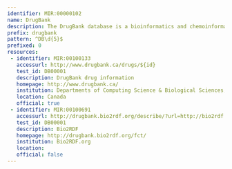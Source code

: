 ```yaml
---
identifier: MIR:00000102
name: DrugBank
description: The DrugBank database is a bioinformatics and chemoinformatics resource that combines detailed drug (i.e. chemical, pharmacological and pharmaceutical) data with comprehensive drug target (i.e. sequence, structure, and pathway) information. This collection references drug information.
prefix: drugbank
pattern: ^DB\d{5}$
prefixed: 0
resources:
 - identifier: MIR:00100133
   accessurl: http://www.drugbank.ca/drugs/${id}
   test_id: DB00001
   description: DrugBank drug information
   homepage: http://www.drugbank.ca/
   institution: Departments of Computing Science & Biological Sciences,  University of Alberta
   location: Canada
   official: true
 - identifier: MIR:00100691
   accessurl: http://drugbank.bio2rdf.org/describe/?url=http://bio2rdf.org/drugbank:${id}
   test_id: DB00001
   description: Bio2RDF
   homepage: http://drugbank.bio2rdf.org/fct/
   institution: Bio2RDF.org
   location: 
   official: false
---
```

